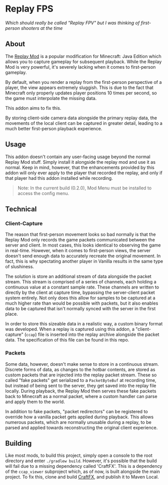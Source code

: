 # Replay FPS

*Which should really be called "Replay FPV" but I was thinking of first-person shooters at the time*

## About

The [Replay Mod](https://www.replaymod.com/) is a popular modification for Minecraft: Java Edition which allows you to capture gameplay for subsequent playback. While the Replay Mod is very powerful, it's severely lacking when it comes to first-person gameplay.

By default, when you render a replay from the first-person perspective of a player, the view appears extremely sluggish. This is due to the fact that Minecraft only properly updates player positions 10 times per second, so the game must interpolate the missing data.

This addon aims to fix this.

By storing client-side camera data alongside the primary replay data, the movements of the local client can be captured in greater detail, leading to a much better first-person playback experience.

## Usage

This addon doesn't contain any user-facing usage beyond the normal Replay Mod stuff. Simply install it alongside the replay mod and use it as normal. Keep in mind, however, that the enhancements provided by this addon will only ever apply to the player that recorded the replay, and only if that player had this addon installed while recording.

> Note: In the current build (0.2.0), Mod Menu must be installed to access the config menu.

## Technical

### Client-Capture

The reason that first-person movement looks so bad normally is that the Replay Mod only records the game packets communicated between the server and client. In most cases, this looks identical to observing the game in real-time. However, when it comes to first-person views, the server doesn't send enough data to accurately recreate the original movement. In fact, this is why spectating another player in Vanilla results in the same type of slushiness.

The solution is store an additional stream of data alongside the packet stream. This stream is comprised of a series of channels, each holding a continuous value at a constant sample rate. These channels are written to directly by the client at capture time, bypassing the server-client packet system entirely. Not only does this allow for samples to be captured at a much higher rate than would be possible with packets, but it also enables data to be captured that isn't normally synced with the server in the first place.

In order to store this sizeable data in a realistic way, a custom binary format was developed. When a replay is captured using this addon, a "client-capture" (`ccap`) file is inserted into the replay archive alongside the packet data. The specification of this file can be found in this repo.

### Packets

Some data, however, doesn't make sense to store in a continuous stream. Discrete forms of data, as changes to the hotbar contents, are stored as custom packets that are injected into the replay packet stream. These so called "fake packets" get serialized to a `PacketByteBuf` at recording time, but instead of being sent to the server, they get saved into the replay file locally. During playback, the Replay Mod then serves these fake packets back to Minecraft as a normal packet, where a custom handler can parse and apply them to the world.

In addition to fake packets, "packet redirectors" can be registered to override how a vanilla packet gets applied during playback. This allows numerous packets, which are normally unusable during a replay, to be parsed and applied towards reconstructing the original client experience.

## Building

Like most mods, to build this project, simply open a console to the root directory and enter `./gradlew build`. However, it's possible that the build will fail due to a missing dependency called 'CraftFX'. This is a dependency of the `ccap_viewer` subproject which, as of now, is built alongside the main project. To fix this, clone and build [CraftFX](https://github.com/Igrium/CraftFX), and publish it to Maven Local.



